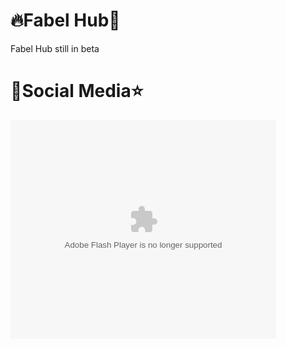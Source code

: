 # 🔥Fabel Hub💯

Fabel Hub still in beta

# 💬Social Media⭐
<object width="425" height="350">
  <param name="movie" value="https://youtube.com/@liebertsx?si=Ah1cAipnZBMJ-Q3e" />
  <param name="wmode" value="transparent" />
  <embed src="https://youtube.com/@liebertsx?si=Ah1cAipnZBMJ-Q3e"
         type="application/x-shockwave-flash"
         wmode="transparent" width="425" height="350" />
</object>